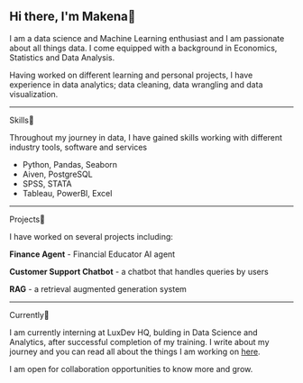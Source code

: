 ## Hi there, I'm Makena🌸

I am a data science and Machine Learning enthusiast and I am passionate about all things data. I come equipped with a background in  Economics, Statistics and Data Analysis. 


Having worked on different learning and personal projects, I have experience in data analytics; data cleaning, data wrangling and data visualization. 

---

Skills🧮

Throughout my journey in data, I have gained skills working with different industry tools, software and services
- Python, Pandas, Seaborn
- Aiven, PostgreSQL
- SPSS, STATA
- Tableau, PowerBI, Excel

---

Projects🧱

I have worked on several projects including:

**Finance Agent** - Financial Educator AI agent

**Customer Support Chatbot** - a chatbot that handles queries by users

**RAG** - a retrieval augmented generation system

---

Currently🚀

I am currently interning at LuxDev HQ, bulding in Data Science and Analytics, after successful completion of my training. I write about my journey and you can read all about the things I am working on [here](https://dev.to/makenakinyua). 

I am open for collaboration opportunities to know more and grow.


<!--
**MakenaKinyua/MakenaKinyua** is a ✨ _special_ ✨ repository because its `README.md` (this file) appears on your GitHub profile.

Here are some ideas to get you started:

- 🔭 I’m currently working on ...
- 🌱 I’m currently learning ...
- 👯 I’m looking to collaborate on ...
- 🤔 I’m looking for help with ...
- 💬 Ask me about ...
- 📫 How to reach me: ...
- 😄 Pronouns: ...
- ⚡ Fun fact: ...
-->
